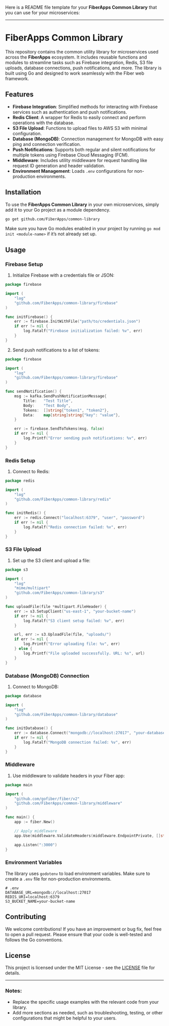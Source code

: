 Here is a README file template for your **FiberApps Common Library** that you can use for your microservices:

---

# FiberApps Common Library

This repository contains the common utility library for microservices used across the **FiberApps** ecosystem. It includes reusable functions and modules to streamline tasks such as Firebase integration, Redis, S3 file uploads, database connections, push notifications, and more. The library is built using Go and designed to work seamlessly with the Fiber web framework.

## Features

- **Firebase Integration**: Simplified methods for interacting with Firebase services such as authentication and push notifications.
- **Redis Client**: A wrapper for Redis to easily connect and perform operations with the database.
- **S3 File Upload**: Functions to upload files to AWS S3 with minimal configuration.
- **Database (MongoDB)**: Connection management for MongoDB with easy ping and connection verification.
- **Push Notifications**: Supports both regular and silent notifications for multiple tokens using Firebase Cloud Messaging (FCM).
- **Middleware**: Includes utility middleware for request handling like request ID generation and header validation.
- **Environment Management**: Loads `.env` configurations for non-production environments.

## Installation

To use the **FiberApps Common Library** in your own microservices, simply add it to your Go project as a module dependency.

```bash
go get github.com/FiberApps/common-library
```

Make sure you have Go modules enabled in your project by running `go mod init <module-name>` if it’s not already set up.

## Usage

### Firebase Setup

1. Initialize Firebase with a credentials file or JSON:

```go
package firebase

import (
	"log"
	"github.com/FiberApps/common-library/firebase"
)

func initFirebase() {
	err := firebase.InitWithFile("path/to/credentials.json")
	if err != nil {
		log.Fatalf("Firebase initialization failed: %v", err)
	}
}
```

2. Send push notifications to a list of tokens:

```go
package firebase

import (
	"log"
	"github.com/FiberApps/common-library/firebase"
)

func sendNotification() {
	msg := kafka.SendPushNotificationMessage{
		Title:   "Test Title",
		Body:    "Test Body",
		Tokens:  []string{"token1", "token2"},
		Data:    map[string]string{"key": "value"},
	}

	err := firebase.SendToTokens(msg, false)
	if err != nil {
		log.Printf("Error sending push notifications: %v", err)
	}
}
```

### Redis Setup

1. Connect to Redis:

```go
package redis

import (
	"log"
	"github.com/FiberApps/common-library/redis"
)

func initRedis() {
	err := redis.Connect("localhost:6379", "user", "password")
	if err != nil {
		log.Fatalf("Redis connection failed: %v", err)
	}
}
```

### S3 File Upload

1. Set up the S3 client and upload a file:

```go
package s3

import (
	"log"
	"mime/multipart"
	"github.com/FiberApps/common-library/s3"
)

func uploadFile(file *multipart.FileHeader) {
	err := s3.SetupClient("us-east-1", "your-bucket-name")
	if err != nil {
		log.Fatalf("S3 client setup failed: %v", err)
	}

	url, err := s3.UploadFile(file, "uploads/")
	if err != nil {
		log.Printf("Error uploading file: %v", err)
	} else {
		log.Printf("File uploaded successfully. URL: %s", url)
	}
}
```

### Database (MongoDB) Connection

1. Connect to MongoDB:

```go
package database

import (
	"log"
	"github.com/FiberApps/common-library/database"
)

func initDatabase() {
	err := database.Connect("mongodb://localhost:27017", "your-database-name")
	if err != nil {
		log.Fatalf("MongoDB connection failed: %v", err)
	}
}
```

### Middleware

1. Use middleware to validate headers in your Fiber app:

```go
package main

import (
	"github.com/gofiber/fiber/v2"
	"github.com/FiberApps/common-library/middleware"
)

func main() {
	app := fiber.New()

	// Apply middleware
	app.Use(middleware.ValidateHeaders(middleware.EndpointPrivate, []string{"namespace1", "namespace2"}))

	app.Listen(":3000")
}
```

### Environment Variables

The library uses `godotenv` to load environment variables. Make sure to create a `.env` file for non-production environments.

```env
# .env
DATABASE_URL=mongodb://localhost:27017
REDIS_URI=localhost:6379
S3_BUCKET_NAME=your-bucket-name
```

## Contributing

We welcome contributions! If you have an improvement or bug fix, feel free to open a pull request. Please ensure that your code is well-tested and follows the Go conventions.

## License

This project is licensed under the MIT License - see the [LICENSE](LICENSE) file for details.

---

### Notes:

- Replace the specific usage examples with the relevant code from your library.
- Add more sections as needed, such as troubleshooting, testing, or other configurations that might be helpful to your users.
